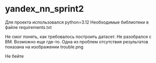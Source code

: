 # yandex_nn_sprint2

Для проекта использовался python=3.12
Необходимые библиотеки в файле requirements.txt

Не смог понять, как требовалось построить датасет. Не разобрался с ВМ. Возможно еще где-то.
Одна из проблем отсутствия результатов показана на изображении trouble.png

Не бейте

